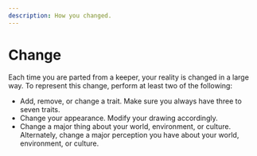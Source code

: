 ```yaml
---
description: How you changed.
---
```


# Change

Each time you are parted from a keeper, your reality is changed in a large way. To represent this change, perform at least two of the following:

* Add, remove, or change a trait. Make sure you always have three to seven traits.
* Change your appearance. Modify your drawing accordingly.
* Change a major thing about your world, environment, or culture. Alternately, change a major perception you have about your world, environment, or culture.

